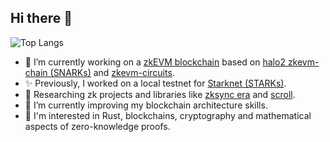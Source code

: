 ## Hi there 👋

![Top Langs](https://github-readme-stats.vercel.app/api/top-langs/?theme=radical&username=mikiw&layout=compact&langs_count=10&hide=html,css&exclude_repo=ProceduralCityGenerator,ReactWeb3,sim-idx)

- 🔭 I’m currently working on a [zkEVM blockchain](https://glitchd.network/) based on [halo2 zkevm-chain (SNARKs)](https://github.com/privacy-scaling-explorations/zkevm-chain) and [zkevm-circuits](https://github.com/scroll-tech/zkevm-circuits).
- ✨ Previously, I worked on a local testnet for [Starknet (STARKs)](https://github.com/0xSpaceShard/starknet-devnet-rs).
- 🔬 Researching zk projects and libraries like [zksync era](https://github.com/matter-labs/zksync-era) and [scroll](https://github.com/scroll-tech).
- 🌱 I’m currently improving my blockchain architecture skills.
- 🤔 I'm interested in Rust, blockchains, cryptography and mathematical aspects of zero-knowledge proofs.
